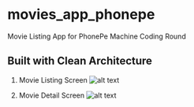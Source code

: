 # movies_app_phonepe

Movie Listing App for PhonePe Machine Coding Round

## Built with Clean Architecture
1. Movie Listing Screen
![alt text](https://firebasestorage.googleapis.com/v0/b/bluetech-f35fc.appspot.com/o/1.png?alt=media&token=5a4546b0-5df7-45bb-81ea-6c24a4fef2ed)

2. Movie Detail Screen
![alt text](https://firebasestorage.googleapis.com/v0/b/bluetech-f35fc.appspot.com/o/2.png?alt=media&token=012a18c1-9592-4010-b9bb-acc2ee7f3a00)
